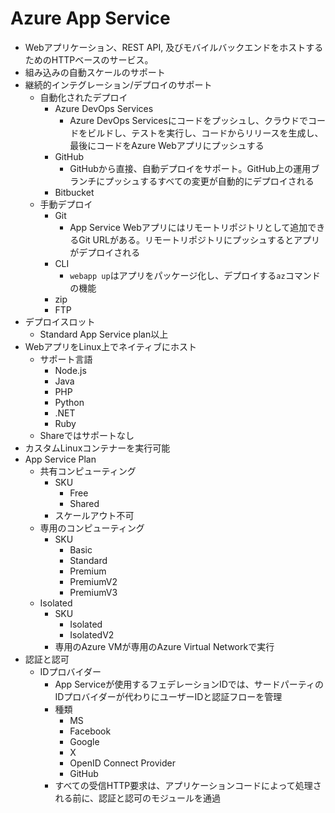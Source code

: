 # Azure App Service
- Webアプリケーション、REST API, 及びモバイルバックエンドをホストするためのHTTPベースのサービス。
- 組み込みの自動スケールのサポート
- 継続的インテグレーション/デプロイのサポート
    - 自動化されたデプロイ
        - Azure DevOps Services
            - Azure DevOps Servicesにコードをプッシュし、クラウドでコードをビルドし、テストを実行し、コードからリリースを生成し、最後にコードをAzure Webアプリにプッシュする
        - GitHub
            - GitHubから直接、自動デプロイをサポート。GitHub上の運用ブランチにプッシュするすべての変更が自動的にデプロイされる
        - Bitbucket
    - 手動デプロイ
        - Git
            - App Service Webアプリにはリモートリポジトリとして追加できるGit URLがある。リモートリポジトリにプッシュするとアプリがデプロイされる
        - CLI
            - `webapp up`はアプリをパッケージ化し、デプロイする`az`コマンドの機能
        - zip
        - FTP
- デプロイスロット
    - Standard App Service plan以上
- WebアプリをLinux上でネイティブにホスト
    - サポート言語
        - Node.js
        - Java
        - PHP
        - Python
        - .NET
        - Ruby
    - Shareではサポートなし
- カスタムLinuxコンテナーを実行可能
- App Service Plan
    - 共有コンピューティング
        - SKU
            - Free
            - Shared
        - スケールアウト不可
    - 専用のコンピューティング
        - SKU
            - Basic
            - Standard
            - Premium
            - PremiumV2
            - PremiumV3
    - Isolated
        - SKU
            - Isolated
            - IsolatedV2
        - 専用のAzure VMが専用のAzure Virtual Networkで実行
- 認証と認可
    - IDプロバイダー
        - App Serviceが使用するフェデレーションIDでは、サードパーティのIDプロバイダーが代わりにユーザーIDと認証フローを管理
        - 種類
            - MS
            - Facebook
            - Google
            - X
            - OpenID Connect Provider
            - GitHub 
        - すべての受信HTTP要求は、アプリケーションコードによって処理される前に、認証と認可のモジュールを通過
        